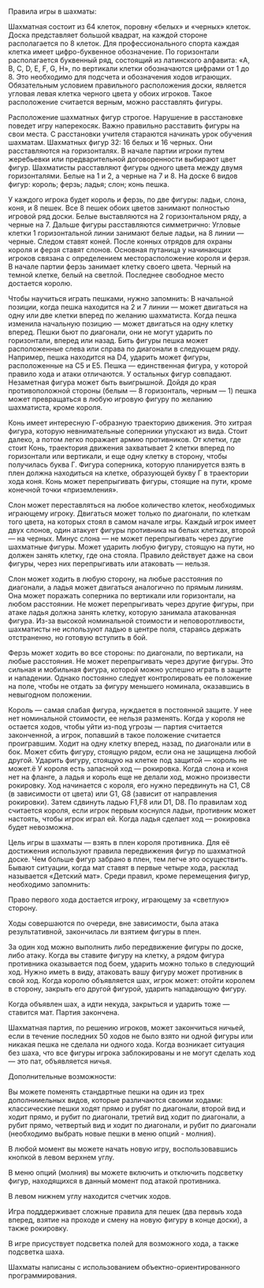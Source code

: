 Правила игры в шахматы:

Шахматная состоит из 64 клеток, поровну «белых» и «черных» клеток. Доска представляет большой квадрат, на каждой стороне располагается по 8 клеток. Для профессионального спорта каждая клетка имеет цифро-буквенное обозначение. По горизонтали располагается буквенный ряд, состоящий из латинского алфавита: «A, B, C, D, E, F, G, H», по вертикали клетки обозначаются цифрами от 1 до 8. Это необходимо для подсчета и обозначения ходов играющих. Обязательным условием правильного расположения доски, является угловая левая клетка черного цвета у обоих игроков. Такое расположение считается верным, можно расставлять фигуры.

Расположение шахматных фигур строгое. Нарушение в расстановке поведет игру наперекосяк. Важно правильно расставить фигуры на свои места. С расстановки учителя стараются начинать урок обучения шахматам. Шахматных фигур 32: 16 белых и 16 черных. Они расставляются на горизонталях. В начале партии игроки путем жеребьевки или предварительной договоренности выбирают цвет фигур. Шахматисты расставляют фигуры одного цвета между двумя горизонталями. Белые на 1 и 2, а черные на 7 и 8. На доске 6 видов фигур: король; ферзь; ладья; слон; конь пешка.

У каждого игрока будет король и ферзь, по две фигуры: ладьи, слона, коня, и 8 пешек. Все 8 пешек обоих цветов занимают полностью игровой ряд доски. Белые выставляются на 2 горизонтальном ряду, а черные на 7. Дальше фигуры расставляются симметрично: Угловые клетки 1 горизонтальной линии занимают белые ладьи, на 8 линии — черные. Следом ставят коней. После конных отрядов для охраны короля и ферзя ставят слонов. Основная путаница у начинающих игроков связана с определением месторасположение короля и ферзя. В начале партии ферзь занимает клетку своего цвета. Черный на темной клетке, белый на светлой. Последнее свободное место достается королю.

Чтобы научиться играть пешками, нужно запомнить: В начальной позиции, когда пешка находится на 2 и 7 линии — может двигаться на одну или две клетки вперед по желанию шахматиста. Когда пешка изменила начальную позицию — может двигаться на одну клетку вперед. Пешки бьют по диагонали, они не могут ударить по горизонтали, вперед или назад. Бить фигуры пешка может расположенные слева или справа по диагонали в следующем ряду. Например, пешка находится на D4, ударить может фигуры, расположенные на C5 и E5. Пешка — единственная фигура, у которой правило хода и атаки отличаются. У остальных фигур совпадают. Незаметная фигура может быть выигрышной. Дойдя до края противоположной стороны (белым — 8 горизонталь, черным — 1) пешка может превращаться в любую игровую фигуру по желанию шахматиста, кроме короля.

Конь имеет интересную Г-образную траекторию движения. Это хитрая фигура, которую невнимательные соперники упускают из вида. Стоит далеко, а потом легко поражает армию противников. От клетки, где стоит Конь, траектория движения захватывает 2 клетки вперед по горизонтали или вертикали, и еще одну клетку в сторону, чтобы получилась буква Г. Фигура соперника, которую планируется взять в плен должна находиться на клетке, образующей букву Г в траектории хода коня. Конь может перепрыгивать фигуры, стоящие на пути, кроме конечной точки «приземления».

Слон может переставляться на любое количество клеток, необходимых играющему игроку. Двигаться может только по диагонали, по клеткам того цвета, на которых стоял в самом начале игры. Каждый игрок имеет двух слонов, один атакует фигуры противника на белых клетках, второй — на черных. Минус слона — не может перепрыгивать через другие шахматные фигуры. Может ударить любую фигуру, стоящую на пути, но должен занять клетку, где она стояла. Правило действует даже на свои фигуры, через них перепрыгивать или атаковать — нельзя.

Слон может ходить в любую сторону, на любые расстояния по диагонали, а ладья может двигаться аналогично по прямым линиям. Она может поражать соперника по вертикали или горизонтали, на любом расстоянии. Не может перепрыгивать через другие фигуры, при атаке ладья должна занять клетку, которую занимала атакованная фигура. Из-за высокой номинальной стоимости и неповоротливости, шахматисты не используют ладью в центре поля, стараясь держать отстраненно, но готовую вступить в бой.

Ферзь может ходить во все стороны: по диагонали, по вертикали, на любые расстояния. Не может перепрыгивать через другие фигуры. Это сильная и мобильная фигура, которой можно успешно играть в защите и нападении. Однако постоянно следует контролировать ее положение на поле, чтобы не отдать за фигуру меньшего номинала, оказавшись в невыгодном положении.

Король — самая слабая фигура, нуждается в постоянной защите. У нее нет номинальной стоимости, ее нельзя разменять. Когда у короля не остается ходов, чтобы уйти из-под угрозы — партия считается законченной, а игрок, попавший в такое положение считается проигравшим. Ходит на одну клетку вперед, назад, по диагонали или в бок. Может сбить фигуру, стоящую рядом, если она не защищена любой другой. Ударить фигуру, стоящую на клетке под защитой — король не может.ё У короля есть запасной ход — рокировка. Когда слона и коня нет на фланге, а ладья и король еще не делали ход, можно произвести рокировку. Ход начинается с короля, его нужно передвинуть на С1, С8 (в зависимости от цвета) или G1, G8 (зависит от направления рокировки). Затем сдвинуть ладью F1,F8 или D1, D8. По правилам ход считается короля, если игрок первым коснулся ладьи, противник может настоять, чтобы игрок играл ей. Когда ладья сделает ход — рокировка будет невозможна.

Цель игры в шахматы — взять в плен короля противника. Для её достижения используют правила передвижения фигур по шахматной доске. Чем больше фигур забрано в плен, тем легче это осуществить. Бывают ситуации, когда мат ставят в первые четыре хода, расклад называется «Детский мат». Среди правил, кроме перемещения фигур, необходимо запомнить:

Право первого хода достается игроку, играющему за «светлую» сторону.

Ходы совершаются по очереди, вне зависимости, была атака результативной, закончилась ли взятием фигуры в плен.

За один ход можно выполнить либо передвижение фигуры по доске, либо атаку. Когда вы ставите фигуру на клетку, а рядом фигура противника оказывается под боем, ударить можно только в следующий ход. Нужно иметь в виду, атаковать вашу фигуру может противник в свой ход.
Когда королю объявляется шах, игрок может: отойти королем в сторону, закрыть его другой фигурой, ударить нападающую фигуру.

Когда объявлен шах, а идти некуда, закрыться и ударить тоже — ставится мат. Партия закончена.

Шахматная партия, по решению игроков, может закончиться ничьей, если в течение последних 50 ходов не было взято ни одной фигуры или никакая пешка не сделала ни одного хода. Когда возникает ситуация без шаха, что все фигуры игрока заблокированы и не могут сделать ход — это пат, объявляется ничья.

Дополнительные возможности:

Вы можете поменять стандартные пешки на один из трех дополнииельных видов, которые различаются своими ходами: классические пешки ходят прямо и рубят по диагонали, второй вид и ходит прямо, и рубит по диагонали, третий вид ходит по диагонали, а рубит прямо, четвертый вид и ходит по диагонали, и рубит по диагонали (необходимо выбрать новые пешки в меню опций - молния).

В любой момент вы можете начать новую игру, воспользовавшись кнопкой в левом верхнем углу.

В меню опций (молния) вы можете включить и отключить подсветку фигур, находящихся в данный момент под атакой противника.

В левом нижнем углу находится счетчик ходов.

Игра подддерживает сложные правила для пешек (два первыъ хода вперед, взятие на проходе и смену на новую фигуру в конце доски), а также рокировку.

В игре присуствует подсветка полей для возможного хода, а также подсветка шаха.

Шахматы написаны с использованием объектно-ориентированного программирования.

